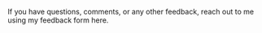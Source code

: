 <webui-data data-page-title="Contact Erik Gassler"></webui-data>

<webui-sideimage src="https://cdn.myfi.ws/v/Vecteezy/cartoon-style-cloud-storage-data-processing-message.svg">
    <webui-page-segment elevation="10">
        If you have questions, comments, or any other feedback, reach out to me using my feedback form <a data-click="feedback">here</a>.
    </webui-page-segment>
</webui-sideimage>

